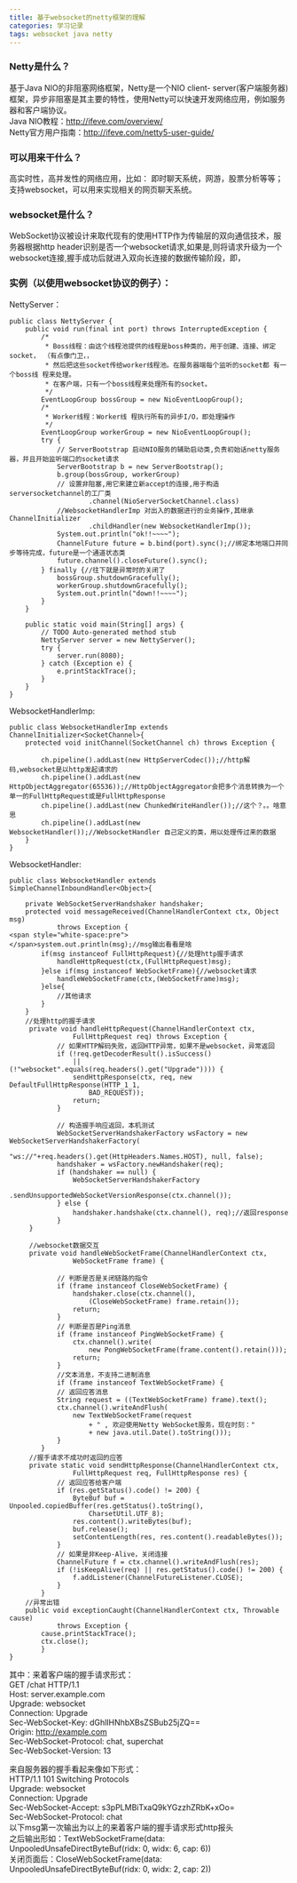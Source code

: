```yaml
---
title: 基于websocket的netty框架的理解
categories: 学习记录
tags: websocket java netty
---
```

### Netty是什么？

基于Java NIO的非阻塞网络框架，Netty是一个NIO client-
server(客户端服务器)框架，异步非阻塞是其主要的特性，使用Netty可以快速开发网络应用，例如服务器和客户端协议。  
Java NIO教程：http://ifeve.com/overview/  
Netty官方用户指南：http://ifeve.com/netty5-user-guide/

### 可以用来干什么？

高实时性，高并发性的网络应用，比如： 即时聊天系统，网游，股票分析等等；支持websocket，可以用来实现相关的网页聊天系统。

### websocket是什么？

WebSocket协议被设计来取代现有的使用HTTP作为传输层的双向通信技术，服务器根据http
header识别是否一个websocket请求,如果是,则将请求升级为一个websocket连接,握手成功后就进入双向长连接的数据传输阶段，即，

### 实例（以使用websocket协议的例子）：

NettyServer：

    
    
    public class NettyServer {
        public void run(final int port) throws InterruptedException {
            /*
             * Boss线程：由这个线程池提供的线程是boss种类的，用于创建、连接、绑定socket， （有点像门卫，，
             * 然后把这些socket传给worker线程池。在服务器端每个监听的socket都 有一个boss线 程来处理。
             * 在客户端，只有一个boss线程来处理所有的socket。
             */
            EventLoopGroup bossGroup = new NioEventLoopGroup();
            /*
             * Worker线程：Worker线 程执行所有的异步I/O，即处理操作
             */
            EventLoopGroup workerGroup = new NioEventLoopGroup();
            try {
                // ServerBootstrap 启动NIO服务的辅助启动类,负责初始话netty服务器，并且开始监听端口的socket请求
                ServerBootstrap b = new ServerBootstrap();
                b.group(bossGroup, workerGroup)
                // 设置非阻塞,用它来建立新accept的连接,用于构造serversocketchannel的工厂类
                        .channel(NioServerSocketChannel.class)
                //WebsocketHandlerImp 对出入的数据进行的业务操作,其继承ChannelInitializer
                        .childHandler(new WebsocketHandlerImp());
                System.out.println("ok!!~~~~");
                ChannelFuture future = b.bind(port).sync();//绑定本地端口并同步等待完成，future是一个通道状态类
                future.channel().closeFuture().sync();
            } finally {//往下就是异常时的关闭了
                bossGroup.shutdownGracefully();
                workerGroup.shutdownGracefully();
                System.out.println("down!!~~~~");
            }
        }
    
        public static void main(String[] args) {
            // TODO Auto-generated method stub
            NettyServer server = new NettyServer();
            try {
                server.run(8080);
            } catch (Exception e) {
                e.printStackTrace();
            }
        }
    }

WebsocketHandlerImp:

    
    
    public class WebsocketHandlerImp extends ChannelInitializer<SocketChannel>{
        protected void initChannel(SocketChannel ch) throws Exception {
    
            ch.pipeline().addLast(new HttpServerCodec());//http解码,websocket是以http发起请求的
            ch.pipeline().addLast(new HttpObjectAggregator(65536));//HttpObjectAggregator会把多个消息转换为一个单一的FullHttpRequest或是FullHttpResponse
            ch.pipeline().addLast(new ChunkedWriteHandler());//这个？。。啥意思
            ch.pipeline().addLast(new WebsocketHandler());//WebsocketHandler 自己定义的类，用以处理传过来的数据
        }
    }

WebsocketHandler:

    
    
    public class WebsocketHandler extends SimpleChannelInboundHandler<Object>{
    
        private WebSocketServerHandshaker handshaker;
        protected void messageReceived(ChannelHandlerContext ctx, Object msg)
                throws Exception {
    <span style="white-space:pre">      </span>system.out.println(msg);//msg输出看看是啥
            if(msg instanceof FullHttpRequest){//处理http握手请求
                handleHttpRequest(ctx,(FullHttpRequest)msg);
            }else if(msg instanceof WebSocketFrame){//websocket请求
                handleWebSocketFrame(ctx,(WebSocketFrame)msg);
            }else{
                //其他请求
            }
        }
        //处理http的握手请求
         private void handleHttpRequest(ChannelHandlerContext ctx,
                    FullHttpRequest req) throws Exception {
                // 如果HTTP解码失败，返回HTTP异常，如果不是websocket，异常返回
                if (!req.getDecoderResult().isSuccess()
                    || (!"websocket".equals(req.headers().get("Upgrade")))) {
                    sendHttpResponse(ctx, req, new DefaultFullHttpResponse(HTTP_1_1,
                        BAD_REQUEST));
                    return;
                }
    
                // 构造握手响应返回，本机测试
                WebSocketServerHandshakerFactory wsFactory = new WebSocketServerHandshakerFactory(
                         "ws://"+req.headers().get(HttpHeaders.Names.HOST), null, false);
                handshaker = wsFactory.newHandshaker(req);
                if (handshaker == null) {
                    WebSocketServerHandshakerFactory
                        .sendUnsupportedWebSocketVersionResponse(ctx.channel());
                } else {
                    handshaker.handshake(ctx.channel(), req);//返回response
                }
         }
    
         //websocket数据交互
         private void handleWebSocketFrame(ChannelHandlerContext ctx,
                    WebSocketFrame frame) {
    
                // 判断是否是关闭链路的指令
                if (frame instanceof CloseWebSocketFrame) {
                    handshaker.close(ctx.channel(),
                        (CloseWebSocketFrame) frame.retain());
                    return;
                }
                // 判断是否是Ping消息
                if (frame instanceof PingWebSocketFrame) {
                    ctx.channel().write(
                        new PongWebSocketFrame(frame.content().retain()));
                    return;
                }
                //文本消息，不支持二进制消息
                if (frame instanceof TextWebSocketFrame) {
                // 返回应答消息
                String request = ((TextWebSocketFrame) frame).text();
                ctx.channel().writeAndFlush(
                    new TextWebSocketFrame(request
                        + " , 欢迎使用Netty WebSocket服务，现在时刻："
                        + new java.util.Date().toString()));
                }
            }
         //握手请求不成功时返回的应答
         private static void sendHttpResponse(ChannelHandlerContext ctx,
                    FullHttpRequest req, FullHttpResponse res) {
                // 返回应答给客户端
                if (res.getStatus().code() != 200) {
                    ByteBuf buf = Unpooled.copiedBuffer(res.getStatus().toString(),
                        CharsetUtil.UTF_8);
                    res.content().writeBytes(buf);
                    buf.release();
                    setContentLength(res, res.content().readableBytes());
                }
                // 如果是非Keep-Alive，关闭连接
                ChannelFuture f = ctx.channel().writeAndFlush(res);
                if (!isKeepAlive(req) || res.getStatus().code() != 200) {
                    f.addListener(ChannelFutureListener.CLOSE);
                }
            }
        //异常出错
        public void exceptionCaught(ChannelHandlerContext ctx, Throwable cause)
                throws Exception {
            cause.printStackTrace();
            ctx.close();
            }
    }

其中：来着客户端的握手请求形式：  
GET /chat HTTP/1.1  
Host: server.example.com  
Upgrade: websocket  
Connection: Upgrade  
Sec-WebSocket-Key: dGhlIHNhbXBsZSBub25jZQ==  
Origin: http://example.com  
Sec-WebSocket-Protocol: chat, superchat  
Sec-WebSocket-Version: 13

来自服务器的握手看起来像如下形式：  
HTTP/1.1 101 Switching Protocols  
Upgrade: websocket  
Connection: Upgrade  
Sec-WebSocket-Accept: s3pPLMBiTxaQ9kYGzzhZRbK+xOo=  
Sec-WebSocket-Protocol: chat  
以下msg第一次输出为以上的来着客户端的握手请求形式http报头  
之后输出形如：TextWebSocketFrame(data: UnpooledUnsafeDirectByteBuf(ridx: 0, widx: 6,
cap: 6))  
关闭页面后：CloseWebSocketFrame(data: UnpooledUnsafeDirectByteBuf(ridx: 0, widx: 2,
cap: 2))

